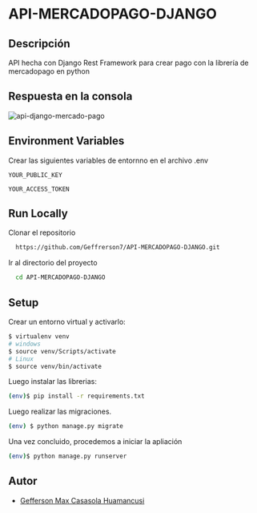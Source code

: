 # API-MERCADOPAGO-DJANGO 

## Descripción
API hecha con Django Rest Framework para crear pago con la librería de mercadopago en python

## Respuesta en la consola
![api-django-mercado-pago](https://user-images.githubusercontent.com/61089189/226239748-e84c6473-2839-41e0-b152-7b416420b81a.png)

## Environment Variables

Crear las siguientes variables de entornno en el archivo .env

`YOUR_PUBLIC_KEY`

`YOUR_ACCESS_TOKEN`

## Run Locally

Clonar el repositorio

```bash
  https://github.com/Geffrerson7/API-MERCADOPAGO-DJANGO.git
```

Ir al directorio del proyecto

```bash
  cd API-MERCADOPAGO-DJANGO
```

## Setup
Crear un entorno virtual y activarlo:

```sh
$ virtualenv venv
# windows
$ source venv/Scripts/activate
# Linux
$ source venv/bin/activate
```

Luego instalar las librerias:

```sh
(env)$ pip install -r requirements.txt
```

Luego realizar las migraciones.
```sh
(env) $ python manage.py migrate
```

Una vez concluido, procedemos a iniciar la apliación
```sh
(env)$ python manage.py runserver
```

## Autor
- [Gefferson Max Casasola Huamancusi](https://www.github.com/Geffrerson7)
